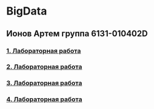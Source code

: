 # BigData

## Ионов Артем группа 6131-010402D

### [1. Лабораторная работа](https://github.com/sat4h/BigData/blob/7380e521c8fa54dd27f0a04f02de5cdb855d0114/LR1/BigDataIonovLR1.ipynb)

### [2. Лабораторная работа](https://github.com/sat4h/BigData/tree/7380e521c8fa54dd27f0a04f02de5cdb855d0114/LR2)

### [3. Лабораторная работа](https://github.com/sat4h/BigData/tree/e851b150374a6c558a3ab270f033f95807d36756/LR3)

### [4. Лабораторная работа](https://github.com/sat4h/BigData/tree/980b97ea7e2454cfc6757875033cd6b7c6351b05/LR4)
